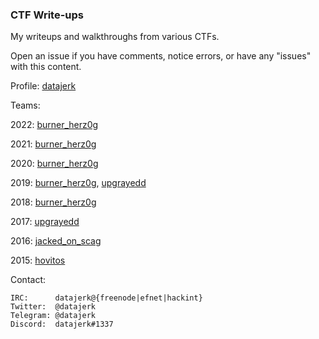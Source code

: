 ### CTF Write-ups

My writeups and walkthroughs from various CTFs.

Open an issue if you have comments, notice errors, or have any "issues" with this content.

Profile: [datajerk](https://ctftime.org/user/63000)

Teams: 

2022: [burner_herz0g](https://ctftime.org/team/63292)

2021: [burner_herz0g](https://ctftime.org/team/63292)

2020: [burner_herz0g](https://ctftime.org/team/63292)

2019: [burner_herz0g](https://ctftime.org/team/63292), [upgrayedd](https://ctftime.org/team/84916)

2018: [burner_herz0g](https://ctftime.org/team/63292)

2017: [upgrayedd](https://ctftime.org/team/84916)

2016: [jacked\_on\_scag](https://ctftime.org/team/27642)

2015: [hovitos](https://ctftime.org/team/17013)

Contact:

```
IRC:      datajerk@{freenode|efnet|hackint}
Twitter:  @datajerk
Telegram: @datajerk
Discord:  datajerk#1337
```
